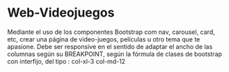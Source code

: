 # Web-Videojuegos
Mediante el uso de los componentes Bootstrap com nav, carousel, card, etc, crear una página de video-juegos, películas u otro tema que te apasione.  Debe ser responsive en el sentido de adaptar el ancho de las columnas según su BREAKPOINT, según la fórmula de clases de bootstrap con interfijo, del tipo : col-xl-3 col-md-12 
